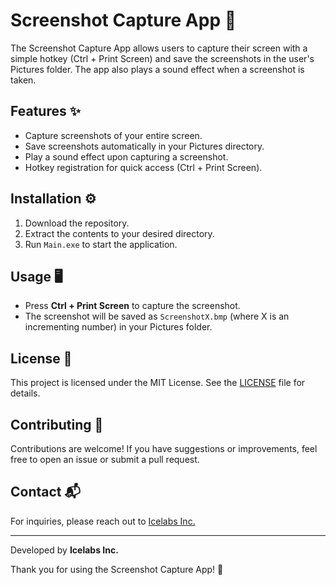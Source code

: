 # Screenshot Capture App 📸

The Screenshot Capture App allows users to capture their screen with a simple hotkey (Ctrl + Print Screen) and save the screenshots in the user's Pictures folder. The app also plays a sound effect when a screenshot is taken.

## Features ✨

- Capture screenshots of your entire screen.
- Save screenshots automatically in your Pictures directory.
- Play a sound effect upon capturing a screenshot.
- Hotkey registration for quick access (Ctrl + Print Screen).

## Installation ⚙️

1. Download the repository.
2. Extract the contents to your desired directory.
3. Run `Main.exe` to start the application.

## Usage 🖥️

- Press **Ctrl + Print Screen** to capture the screenshot.
- The screenshot will be saved as `ScreenshotX.bmp` (where X is an incrementing number) in your Pictures folder.

## License 📜

This project is licensed under the MIT License. See the [LICENSE](LICENSE) file for details.

## Contributing 🤝

Contributions are welcome! If you have suggestions or improvements, feel free to open an issue or submit a pull request.

## Contact 📬

For inquiries, please reach out to [Icelabs Inc.](mailto:team@icelabs.ai)

---


Developed by **Icelabs Inc.** 

Thank you for using the Screenshot Capture App! 🎉
